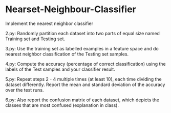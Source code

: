 Nearset-Neighbour-Classifier
============================

Implement the nearest neighbor classifier


2.py: Randomly partition each dataset into two parts of equal size
      named Training set and Testing set.

3.py: Use the training set as labelled examples in a feature space
      and do nearest neighbor classification of the Testing set samples.

4.py: Compute the accuracy (percentage of correct classification)
      using the labels of the Test samples and your classifier result.

5.py: Repeat steps 2 - 4 multiple times (at least 10), each time
      dividing the dataset differently. Report the mean and standard
      deviation of the accuracy over the test runs.

6.py: Also report the confusion matrix of each dataset, which depicts
      the classes that are most confused (explanation in class).

